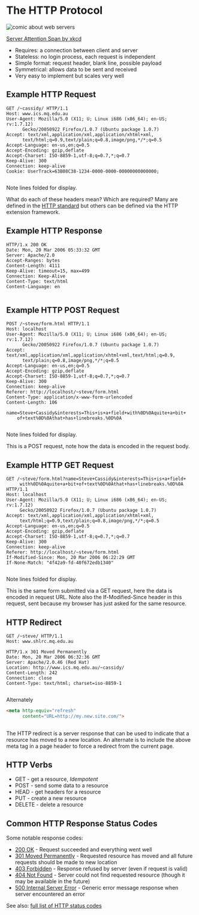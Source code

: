 # The HTTP Protocol

![comic about web servers](http://imgs.xkcd.com/comics/server_attention_span.png)

[Server Attention Span by xkcd](http://xkcd.com/869/)

- Requires: a connection between client and server
- Stateless: no login process, each request is independent
- Simple format: request header, blank line, possible payload
- Symmetrical: allows data to be sent and received
- Very easy to implement but scales very well

## Example HTTP Request

```HTTP
GET /~cassidy/ HTTP/1.1
Host: www.ics.mq.edu.au
User-Agent: Mozilla/5.0 (X11; U; Linux i686 (x86_64); en-US; rv:1.7.12)
      Gecko/20050922 Firefox/1.0.7 (Ubuntu package 1.0.7)
Accept: text/xml,application/xml,application/xhtml+xml,
      text/html;q=0.9,text/plain;q=0.8,image/png,*/*;q=0.5
Accept-Language: en-us,en;q=0.5
Accept-Encoding: gzip,deflate
Accept-Charset: ISO-8859-1,utf-8;q=0.7,*;q=0.7
Keep-Alive: 300
Connection: keep-alive
Cookie: UserTrack=63B08C38-1234-0000-0000-00000000000000; 
     
```

Note lines folded for display.

What do each of these headers mean? Which are required? Many are defined
in the [HTTP standard](ftp://ftp.isi.edu/in-notes/rfc2616.txt) but
others can be defined via the HTTP extension framework.

## Example HTTP Response

```HTTP
HTTP/1.x 200 OK
Date: Mon, 20 Mar 2006 05:33:32 GMT
Server: Apache/2.0
Accept-Ranges: bytes
Content-Length: 4111
Keep-Alive: timeout=15, max=499
Connection: Keep-Alive
Content-Type: text/html
Content-Language: en
     
```

## Example HTTP POST Request


```HTTP
POST /~steve/form.html HTTP/1.1
Host: localhost
User-Agent: Mozilla/5.0 (X11; U; Linux i686 (x86_64); en-US; rv:1.7.12)
      Gecko/20050922 Firefox/1.0.7 (Ubuntu package 1.0.7)
Accept: text/xml,application/xml,application/xhtml+xml,text/html;q=0.9,
      text/plain;q=0.8,image/png,*/*;q=0.5
Accept-Language: en-us,en;q=0.5
Accept-Encoding: gzip,deflate
Accept-Charset: ISO-8859-1,utf-8;q=0.7,*;q=0.7
Keep-Alive: 300
Connection: keep-alive
Referer: http://localhost/~steve/form.html
Content-Type: application/x-www-form-urlencoded
Content-Length: 106

name=Steve+Cassidy&interests=This+is+a+field+with%0D%0Aquite+a+bit+
    of+text%0D%0Athat+has+linebreaks.%0D%0A
     
```

Note lines folded for display.

This is a POST request, note how the data is encoded in the request
body.

##  Example HTTP GET Request

```HTTP
GET /~steve/form.html?name=Steve+Cassidy&interests=This+is+a+field+
     with%0D%0Aquite+a+bit+of+text%0D%0Athat+has+linebreaks.%0D%0A HTTP/1.1
Host: localhost
User-Agent: Mozilla/5.0 (X11; U; Linux i686 (x86_64); en-US; rv:1.7.12)
     Gecko/20050922 Firefox/1.0.7 (Ubuntu package 1.0.7)
Accept: text/xml,application/xml,application/xhtml+xml,
     text/html;q=0.9,text/plain;q=0.8,image/png,*/*;q=0.5
Accept-Language: en-us,en;q=0.5
Accept-Encoding: gzip,deflate
Accept-Charset: ISO-8859-1,utf-8;q=0.7,*;q=0.7
Keep-Alive: 300
Connection: keep-alive
Referer: http://localhost/~steve/form.html
If-Modified-Since: Mon, 20 Mar 2006 06:22:29 GMT
If-None-Match: "4f42a9-fd-40f672edb1340"
     
```

Note lines folded for display.

This is the same form submitted via a GET request, here the data is
encoded in request URL. Note also the If-Modified-Since header in this
request, sent because my browser has just asked for the same resource.

## HTTP Redirect


```HTTP
GET /~steve/ HTTP/1.1
Host: www.shlrc.mq.edu.au

HTTP/1.x 301 Moved Permanently
Date: Mon, 20 Mar 2006 06:32:36 GMT
Server: Apache/2.0.46 (Red Hat)
Location: http://www.ics.mq.edu.au/~cassidy/
Content-Length: 242
Connection: close
Content-Type: text/html; charset=iso-8859-1
     
```

Alternately

```HTML
<meta http-equiv="refresh" 
      content="URL=http://my.new.site.com/">
     
```

The HTTP redirect is a server response that can be used to indicate that
a resource has moved to a new location. An alternate is to include the
above meta tag in a page header to force a redirect from the current
page.


## HTTP Verbs

- GET - get a resource, *Idempotent*
- POST - send some data to a resource
- HEAD - get headers for a resource
- PUT - create a new resource
- DELETE - delete a resource

## Common HTTP Response Status Codes

Some notable response codes:

- [200 OK](http://en.wikipedia.org/wiki/List_of_HTTP_status_codes#2xx_Success) -
    Request succeeded and everything went well
- [301 Moved Permanently](http://en.wikipedia.org/wiki/List_of_HTTP_status_codes#3xx_Redirection) -
    Requested resource has moved and all future requests should be made
    to new location
- [403 Forbidden](http://en.wikipedia.org/wiki/List_of_HTTP_status_codes#4xx_Client_Error) -
    Response refused by server (even if request is valid)
- [404 Not Found](http://en.wikipedia.org/wiki/List_of_HTTP_status_codes#4xx_Client_Error) -
    Server could not find requested resource (though it may be available
    in the future)
- [500 Internal Server Error](http://en.wikipedia.org/wiki/List_of_HTTP_status_codes#5xx_Server_Error) -
    Generic error message response when server encountered an error

See also: [full list of HTTP status codes](http://en.wikipedia.org/wiki/List_of_HTTP_status_codes)
